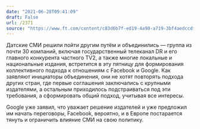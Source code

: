 ```yaml
---
date: "2021-06-28T09:41:09"
draft: False
url: /2371
source: "https://www.ft.com/content/c83d6b7f-ed19-4a90-a719-3bf4aedccdff"
---
```


Датские СМИ решили пойти другим путём и объединились — группа из почти 30 компаний, включая государственный телеканал DR и его главного конкурента частного TV2, а также многие локальные и национальные издания, встретится в эту пятницу для формирования коллективного подхода к отношениям с Facebook и Google. Как заявляют инициаторы объединения, они не хотят повторять подхода других стран, где первые соглашения заключались с крупными издателями, а остальным приходилось подстраиваться под эти требования, а сформировать общий подход, учитывая все интересы.

Google уже заявил, что уважает решение издателей и уже предложил им начать переговоры, Facebook, вероятно, и в Европе постарается тянуть и ограничить влияние СМИ на свою политику.

